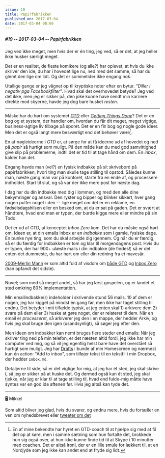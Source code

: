 ```yaml
---
issue: 19
title: Papirfabrikken
published_on: 2017-03-04
date: 2017-03-04 08:00
---
```


##### #19 -- 2017-03-04 -- Papirfabrikken

Jeg ved ikke meget, men hvis der er én ting, jeg ved, så er det, at jeg heller ikke husker særligt meget.

Det er en realitet, de fleste komikere (og alle?) har oplevet, at hvis du ikke skriver den ide, du har i hovedet lige nu, ned med det samme, så har du glemt den lige om lidt. Og det er sommetider ikke engang nok.

Utallige gange er jeg vågnet op til kryptiske noter efter en bytur. _"Diller i negativ pga Facebookfilter"_. Hvad skal det overhovedet betyde? Jeg ved det ikke, men jeg er sikker på, den joke kunne have sendt min karriere direkte mod skyerne, havde jeg dog bare husket _resten_.

---

Måske har du hørt om systemet [_GTD_][gtd] eller [_Getting Things Done_][gtd]? Det er en bog og et system, der handler om, hvordan du får dit meget, meget vigtige, business-agtige liv tilbage på sporet. Det er en fin bog og nogle gode ideer. Men det er også langt mere besværligt end det behøver være[^gtd].

En af nøgleideerne i _GTD_ er, at sørge for at få ideerne ud af hovedet og ned på _papir_ så hurtigt som muligt. På den måde kan du med god samvittighed give slip på problemerne, indtil det er tid til at tage hånd om dem. En _inbox_, kalder han det.

Engang havde man (vel?) en fysisk indbakke på sit skrivebord på papirfabrikken, hvori ting man skulle tage stilling til opstod. Således kunne man, næste gang man var på kontoret, starte fra en ende af, og processere indholdet. Start til slut, og så var der ikke mere post før næste dag.

I dag har du din indbakke med dig i lommen, og med den alle dine bekymringer og ansvar. Den ryster og bipper og blinker sikkert, hver gang nogen putter noget i den -- lige meget om det er en reklame, en fødselsdagshilsen eller en besked om, at du er sat på gaden. Det er svært at håndtere, hvad end man er typen, der burde kigge mere eller mindre på sin Todo.

Det er ud af GTD, at konceptet _Inbox Zero_ kom. Det har du måske også hørt om. Ideen er, at din emails Inbox er en _indbakke_ som i gamle, fysiske dage. En bunke nye ting, som du skal arbejde dig igennem. Og når du er færdig, så er du færdig for indbakken er tom og klar til morgendagens post. Hvis du er typen, der har 900+ ulæste mails i din indbakke (de findes!) så er det enten det dummeste, du har hørt om eller din redning fra et mavesår.

[2009-Merlin Mann][] er som altid fuld af visdom om [både GTD][] og [Inbox Zero][] (han opfandt det sidste).

---

Nuvel; som med så meget andet, så har jeg læst gospelen, og er landet et sted omkring 80% implementation.

Min emailindbakke(r) indeholder i skrivende stund 56 mails. 10 af dem er nogen, jeg har kigget på mindst én gang før, men ikke har taget stilling til endnu. Det betyder i mit tilfælde typisk, at jeg enten skal 1) arkivere dem 2) svare på dem eller 3) huske at gøre noget, der er relateret til dem. Når en email er _processeret_, så arkiverer jeg den i en mappe, der hedder Arkiv, og hvis jeg skal bruge den igen (usandsynligt), så søger jeg efter den.

Men ideen om indbakker kan nemt bruges flere steder end emails: Når jeg skriver ting ned på min telefon, er det næsten altid fordi, jeg ikke har min computer ved mig, og så vil jeg egentlig helst bare have det overstået så hurtigt som muligt. Jeg har [Drafts][] i bunde af min Homescreen og nærmest kun én action: "Add to inbox", som tilføjer tekst til en tekstfil i min Dropbox, der hedder `Inbox.md`.

Detaljerne til side, så er det vigtige for mig, at jeg har ét sted, jeg skal skrive i, så jeg er sikker på at huske det. Og dermed også kun ét sted, jeg skal tjekke, når jeg er klar til at tage stilling til, hvad end fulde-mig måtte have syntes var en god ide aftenen før. Hvis jeg altså kan tyde det.

---

🖥 Mikkel

Som altid bliver jeg glad, hvis du svarer, og endnu mere, hvis du fortæller en ven om nyhedsbrevet eller [tweeter om det](https://twitter.com/intent/tweet?text=https%3A%2F%2Fcomputers.mikkelmalmberg.dk%2Fissues%2F19)

[^gtd]: En af mine bekendte har hyret en GTD-coach til at hjælpe sig med at få det op at køre, men i samme sætning som hun fortalte det, brokkede hun sig også over, at hun ikke kunne finde tid til at Skype i 10 minutter med coachen. Det er altså ironi, der er en lille smule for lækkert til, at en Nordjyde som jeg ikke kan andet end at fryde sig lidt.

[gtd]: https://www.amazon.com/Getting-Things-Done-Stress-Free-Productivity/dp/0143126563/ref=sr_1_1?ie=UTF8&qid=1488632543&sr=8-1&keywords=getting+things+done
[2009-merlin mann]: https://43folders.com
[både gtd]: http://www.43folders.com/2004/09/08/getting-started-with-getting-things-done
[inbox zero]: http://www.43folders.com/izero
[drafts]: http://agiletortoise.com/drafts/
